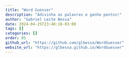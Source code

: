 ```yaml
---
title: "Word Guesser"
description: "Adivinha as palavras e ganhe pontos!"
author: "Gabriel Leite Bessa"
date: 2024-04-25T23:48:18-03:00
tags: []
categories: []
order: 05
github_url: "https://github.com/glbessa/WordGuesser"
website_url: "https://glbessa.github.io/WordGuesser"
---
```


